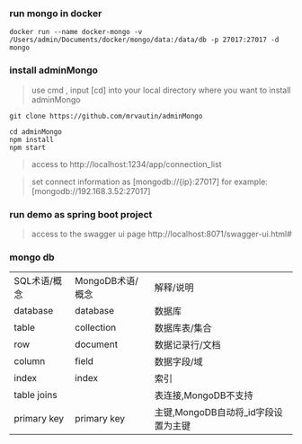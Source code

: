 ### run mongo in docker
```
docker run --name docker-mongo -v /Users/admin/Documents/docker/mongo/data:/data/db -p 27017:27017 -d mongo
```

### install adminMongo
> use cmd , input [cd] into your local directory where you want to install adminMongo
```
git clone https://github.com/mrvautin/adminMongo
```
```
cd adminMongo
npm install
npm start
```

> access to http://localhost:1234/app/connection_list

> set connect information as [mongodb://{ip}:27017]
> for example: [mongodb://192.168.3.52:27017]

### run demo as spring boot project
> access to the swagger ui page
http://localhost:8071/swagger-ui.html#


### mongo db
<table>
    <tr>
        <td>SQL术语/概念</td>
        <td>MongoDB术语/概念</td>
        <td>解释/说明</td>
    </tr>
    <tr>
        <td>database</td>
        <td>database</td>
        <td>数据库</td>
    </tr>
    <tr>
        <td>table</td>
        <td>collection</td>
        <td>数据库表/集合</td>
    </tr>
    <tr>
        <td>row</td>
        <td>document</td>
        <td>数据记录行/文档</td>
    </tr>
    <tr>
        <td>column</td>
        <td>field</td>
        <td>数据字段/域</td>
    </tr>
    <tr>
        <td>index</td>
        <td>index</td>
        <td>索引</td>
    </tr>
    <tr>
        <td>table joins</td>
        <td> </td>
        <td>表连接,MongoDB不支持</td>
    </tr>
    <tr>
        <td>primary key</td>
        <td>primary key</td>
        <td>主键,MongoDB自动将_id字段设置为主键</td>
    </tr>
</table>
